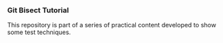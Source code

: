 ### Git Bisect Tutorial

This repository is part of a series of practical content developed to show some test techniques.